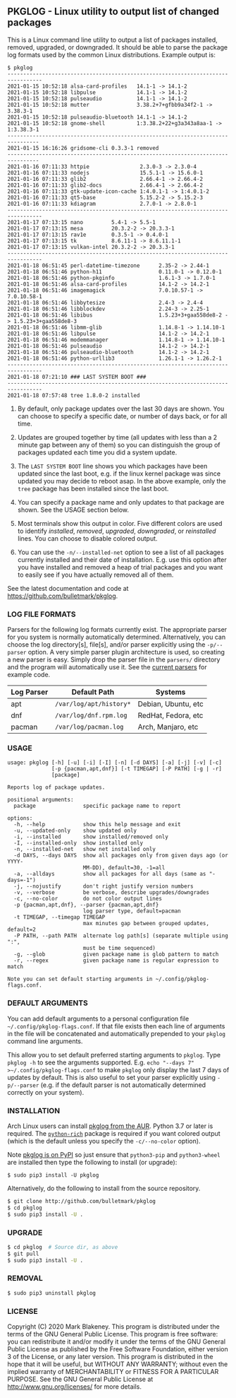 ## PKGLOG - Linux utility to output list of changed packages

This is a Linux command line utility to output a list of packages
installed, removed, upgraded, or downgraded. It should be able to parse
the package log formats used by the common Linux distributions. Example
output is:

    $ pkglog
    ---------------------------------------------------------------------------------
    2021-01-15 10:52:18 alsa-card-profiles   14.1-1 -> 14.1-2
    2021-01-15 10:52:18 libpulse             14.1-1 -> 14.1-2
    2021-01-15 10:52:18 pulseaudio           14.1-1 -> 14.1-2
    2021-01-15 10:52:18 mutter               3.38.2+7+gfbb9a34f2-1 -> 3.38.3-1
    2021-01-15 10:52:18 pulseaudio-bluetooth 14.1-1 -> 14.1-2
    2021-01-15 10:52:18 gnome-shell          1:3.38.2+22+g3a343a8aa-1 -> 1:3.38.3-1
    --------------------------------------------------------------------------------
    2021-01-15 16:16:26 gridsome-cli 0.3.3-1 removed
    --------------------------------------------------------------------------------
    2021-01-16 07:11:33 httpie                2.3.0-3 -> 2.3.0-4
    2021-01-16 07:11:33 nodejs                15.5.1-1 -> 15.6.0-1
    2021-01-16 07:11:33 glib2                 2.66.4-1 -> 2.66.4-2
    2021-01-16 07:11:33 glib2-docs            2.66.4-1 -> 2.66.4-2
    2021-01-16 07:11:33 gtk-update-icon-cache 1:4.0.1-1 -> 1:4.0.1-2
    2021-01-16 07:11:33 qt5-base              5.15.2-2 -> 5.15.2-3
    2021-01-16 07:11:33 kdiagram              2.7.0-1 -> 2.8.0-1
    ---------------------------------------------------------------------------------
    2021-01-17 07:13:15 nano         5.4-1 -> 5.5-1
    2021-01-17 07:13:15 mesa         20.3.2-2 -> 20.3.3-1
    2021-01-17 07:13:15 rav1e        0.3.5-1 -> 0.4.0-1
    2021-01-17 07:13:15 tk           8.6.11-1 -> 8.6.11.1-1
    2021-01-17 07:13:15 vulkan-intel 20.3.2-2 -> 20.3.3-1
    ---------------------------------------------------------------------------------
    2021-01-18 06:51:45 perl-datetime-timezone      2.35-2 -> 2.44-1
    2021-01-18 06:51:46 python-h11                  0.11.0-1 -> 0.12.0-1
    2021-01-18 06:51:46 python-pkginfo              1.6.1-3 -> 1.7.0-1
    2021-01-18 06:51:46 alsa-card-profiles          14.1-2 -> 14.2-1
    2021-01-18 06:51:46 imagemagick                 7.0.10.57-1 -> 7.0.10.58-1
    2021-01-18 06:51:46 libbytesize                 2.4-3 -> 2.4-4
    2021-01-18 06:51:46 libblockdev                 2.24-3 -> 2.25-1
    2021-01-18 06:51:46 libibus                     1.5.23+3+gaa558de8-2 -> 1.5.23+3+gaa558de8-3
    2021-01-18 06:51:46 libmm-glib                  1.14.8-1 -> 1.14.10-1
    2021-01-18 06:51:46 libpulse                    14.1-2 -> 14.2-1
    2021-01-18 06:51:46 modemmanager                1.14.8-1 -> 1.14.10-1
    2021-01-18 06:51:46 pulseaudio                  14.1-2 -> 14.2-1
    2021-01-18 06:51:46 pulseaudio-bluetooth        14.1-2 -> 14.2-1
    2021-01-18 06:51:46 python-urllib3              1.26.1-1 -> 1.26.2-1
    ---------------------------------------------------------------------------------
    2021-01-18 07:21:10 ### LAST SYSTEM BOOT ###
    ---------------------------------------------------------------------------------
    2021-01-18 07:57:48 tree 1.8.0-2 installed

1. By default, only package updates over the last 30 days are shown. You
   can choose to specify a specific date, or number of days back, or for
   all time.

2. Updates are grouped together by time (all updates with less than a 2
   minute gap between any of them) so you can distinguish the group of
   packages updated each time you did a system update.

3. The `LAST SYSTEM BOOT` line shows you which packages have been
   updated since the last boot, e.g. if the linux kernel package was
   since updated you may decide to reboot asap. In the above example,
   only the `tree` package has been installed since the last boot.

4. You can specify a package name and only updates to that package are
   shown. See the USAGE section below.

5. Most terminals show this output in color. Five different colors are
   used to identify _installed_, _removed_, _upgraded_, _downgraded_, or
   _reinstalled_ lines. You can choose to disable colored output.

6. You can use the `-n/--installed-net` option to see a list of all
   packages currently installed and their date of installation. E.g. use
   this option after you have installed and removed a heap of trial
   packages and you want to easily see if you have actually removed all
   of them.

See the latest documentation and code at https://github.com/bulletmark/pkglog.

### LOG FILE FORMATS

Parsers for the following log formats currently exist. The appropriate
parser for you system is normally automatically determined.
Alternatively, you can choose the log directory[s], file[s], and/or
parser explicitly using the `-p/--parser` option. A very simple parser
plugin architecture is used, so creating a new parser is easy. Simply
drop the parser file in the `parsers/` directory and the program will
automatically use it. See the [current parsers](pkglog/parsers) for
example code.

|Log Parser|Default Path           |Systems            |
|----------|-----------------------|-------------------|
|apt       |`/var/log/apt/history*`|Debian, Ubuntu, etc|
|dnf       |`/var/log/dnf.rpm.log` |RedHat, Fedora, etc|
|pacman    |`/var/log/pacman.log`  |Arch, Manjaro, etc |

### USAGE

```
usage: pkglog [-h] [-u] [-i] [-I] [-n] [-d DAYS] [-a] [-j] [-v] [-c]
              [-p {pacman,apt,dnf}] [-t TIMEGAP] [-P PATH] [-g | -r]
              [package]

Reports log of package updates.

positional arguments:
  package               specific package name to report

options:
  -h, --help            show this help message and exit
  -u, --updated-only    show updated only
  -i, --installed       show installed/removed only
  -I, --installed-only  show installed only
  -n, --installed-net   show net installed only
  -d DAYS, --days DAYS  show all packages only from given days ago (or YYYY-
                        MM-DD), default=30, -1=all
  -a, --alldays         show all packages for all days (same as "-days=-1")
  -j, --nojustify       don't right justify version numbers
  -v, --verbose         be verbose, describe upgrades/downgrades
  -c, --no-color        do not color output lines
  -p {pacman,apt,dnf}, --parser {pacman,apt,dnf}
                        log parser type, default=pacman
  -t TIMEGAP, --timegap TIMEGAP
                        max minutes gap between grouped updates, default=2
  -P PATH, --path PATH  alternate log path[s] (separate multiple using ":",
                        must be time sequenced)
  -g, --glob            given package name is glob pattern to match
  -r, --regex           given package name is regular expression to match

Note you can set default starting arguments in ~/.config/pkglog-flags.conf.
```

### DEFAULT ARGUMENTS

You can add default arguments to a personal configuration file
`~/.config/pkglog-flags.conf`. If that file exists then each line of
arguments in the file will be concatenated and automatically prepended
to your `pkglog` command line arguments.

This allow you to set default preferred starting arguments to `pkglog`.
Type `pkglog -h` to see the arguments supported.
E.g. `echo "--days 7" >~/.config/pkglog-flags.conf` to make `pkglog`
only display the last 7 days of updates by default. This is also useful
to set your parser explicitly using `-p/--parser` (e.g. if the default
parser is not automatically determined correctly on your system).

### INSTALLATION

Arch Linux users can install [pkglog from the
AUR](https://aur.archlinux.org/packages/pkglog). Python 3.7 or later is
required. The [`python-rich`](https://pypi.org/project/rich/) package is
required if you want colored output (which is the default unless you
specify the `-c/--no-color` option).

Note [pkglog is on PyPI](https://pypi.org/project/pkglog/) so just
ensure that `python3-pip` and `python3-wheel` are installed then type
the following to install (or upgrade):

```
$ sudo pip3 install -U pkglog
```

Alternatively, do the following to install from the source repository.

```sh
$ git clone http://github.com/bulletmark/pkglog
$ cd pkglog
$ sudo pip3 install -U .
```

### UPGRADE

```sh
$ cd pkglog  # Source dir, as above
$ git pull
$ sudo pip3 install -U .
```

### REMOVAL

```sh
$ sudo pip3 uninstall pkglog
```

### LICENSE

Copyright (C) 2020 Mark Blakeney. This program is distributed under the
terms of the GNU General Public License.
This program is free software: you can redistribute it and/or modify it
under the terms of the GNU General Public License as published by the
Free Software Foundation, either version 3 of the License, or any later
version.
This program is distributed in the hope that it will be useful, but
WITHOUT ANY WARRANTY; without even the implied warranty of
MERCHANTABILITY or FITNESS FOR A PARTICULAR PURPOSE. See the GNU General
Public License at <http://www.gnu.org/licenses/> for more details.
